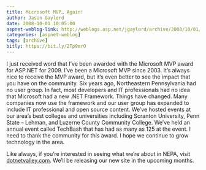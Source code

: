 ```yaml
---
title: Microsoft MVP… Again!
author: Jason Gaylord
date: 2008-10-01 10:05:00
aspnet-weblog-link: http://weblogs.asp.net/jgaylord/archive/2008/10/01/microsoft-mvp-again.aspx
categories: [aspnet-weblog]
tags: [archive]
bitly: https://bit.ly/2Tp9mrO
---
```


I just received word that I’ve been awarded with the Microsoft MVP award for ASP.NET for 2009. I’ve been a Microsoft MVP since 2003. It’s always nice to receive the MVP award, but it’s even better to see the impact that you have on the community. Six years ago, Northeastern Pennsylvania had no user group. In fact, most developers and IT professionals had no idea that Microsoft had a new .NET Framework. Things have changed. Many companies now use the framework and our user group has expanded to include IT professional and open source content. We’ve hosted events at our area’s best colleges and universities including Scranton University, Penn State – Lehman, and Luzerne County Community College. We’ve held an annual event called TechBash that has had as many as 125 at the event. I need to thank the community for this award. I hope we continue to grow technology in the area.

Like always, if you’re interested in seeing what we’re about in NEPA, visit [dotnetvalley.com](http://dotnetvalley.com/). We’ll be releasing our new site in the upcoming months.